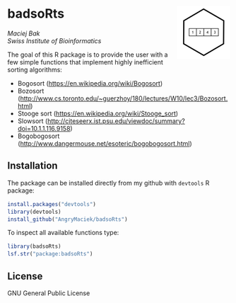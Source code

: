 # badsoRts <img src='man/figures/logo.png' align="right" height="120" />
*Maciej Bak*  
*Swiss Institute of Bioinformatics*

<!-- badges: start -->
<!-- badges: end -->

The goal of this R package is to provide the user with a few simple functions
that implement highly inefficient sorting algorithms:

* Bogosort (https://en.wikipedia.org/wiki/Bogosort)
* Bozosort (http://www.cs.toronto.edu/~guerzhoy/180/lectures/W10/lec3/Bozosort.html)
* Stooge sort (https://en.wikipedia.org/wiki/Stooge_sort)
* Slowsort (http://citeseerx.ist.psu.edu/viewdoc/summary?doi=10.1.1.116.9158)
* Bogobogosort (http://www.dangermouse.net/esoteric/bogobogosort.html)


## Installation

The package can be installed directly from my github with `devtools` R package:

``` r
install.packages("devtools")
library(devtools)
install_github("AngryMaciek/badsoRts")
```

To inspect all available functions type:

``` r
library(badsoRts)
lsf.str("package:badsoRts")
```


## License

GNU General Public License
